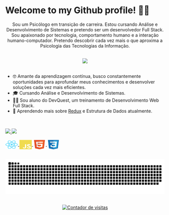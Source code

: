 # Welcome to my Github profile! 👋😊
<p align="center">
  Sou um Psicólogo em transição de carreira. Estou cursando Análise e Desenvolvimento de Sistemas e pretendo ser um desenvolvedor Full Stack. Sou apaixonado por tecnologia, comportamento humano e a interação humano-computador. Pretendo descobrir cada vez mais o que aproxima a Psicologia das Tecnologias da Informação.
</p>

<br>

<div align="center">
  <a href="https://www.linkedin.com/in/dos-santos-filipe/" target="_blank"><img src="https://img.shields.io/badge/-LinkedIn-%230077B5?style=for-the-badge&logo=linkedin&logoColor=white"></a>
</div>

## 

- 🤓 Amante da aprendizagem contínua, busco constantemente oportunidades para aprofundar meus conhecimentos e desenvolver soluções cada vez mais eficientes.
- 🎓 Cursando Análise e Desenvolvimento de Sistemas.
- 👨‍💻 Sou aluno do DevQuest, um treinamento de Desenvolvimento Web Full Stack.
- 🌱 Aprendendo mais sobre [Redux](https://redux.js.org/) e Estrutura de Dados atualmente.
## 
<br/>
<div>
  <a href="https://github.com/Dos-Santos-Filipe">
  <img height="180em" src="https://github-readme-stats.vercel.app/api?username=Dos-Santos-Filipe&show_icons=true&theme=dark&include_all_commits=true&count_private=true"/>
  <img height="180em" src="https://github-readme-stats.vercel.app/api/top-langs/?username=Dos-Santos-Filipe&layout=compact&langs_count=6&theme=dark"/>
</div>
<div style="display: inline_block">
  <br>
  <img align="center" alt="React" height="30" width="40" src="https://raw.githubusercontent.com/devicons/devicon/master/icons/react/react-original.svg">
  <img align="center" alt="Js" height="30" width="40" src="https://raw.githubusercontent.com/devicons/devicon/master/icons/javascript/javascript-plain.svg">
  <img align="center" alt="HTML" height="30" width="40" src="https://raw.githubusercontent.com/devicons/devicon/master/icons/html5/html5-original.svg">
  <img align="center" alt="CSS" height="30" width="40" src="https://raw.githubusercontent.com/devicons/devicon/master/icons/css3/css3-original.svg">
</div>
 
 <br>

![snake gif](https://github.com/Dos-Santos-Filipe/Dos-Santos-Filipe/blob/output/github-contribution-grid-snake-dark.svg?palette=github-dark)

##
<div align="center">
  <img align="center" alt="Contador de visitas" src="https://profile-counter.glitch.me/Dos-Santos-Filipe/count.svg" />
</div>
